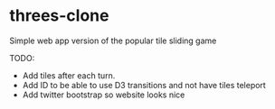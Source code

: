 threes-clone
============

Simple web app version of the popular tile sliding game

TODO:

* Add tiles after each turn.
* Add ID to be able to use D3 transitions and not have tiles teleport
* Add twitter bootstrap so website looks nice
